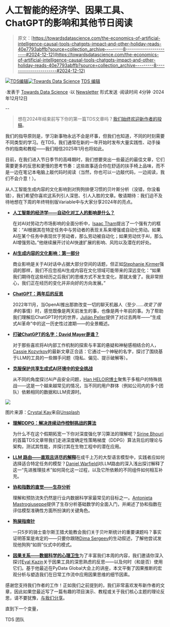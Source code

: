 # 人工智能的经济学、因果工具、ChatGPT的影响和其他节日阅读

> 原文：[https://towardsdatascience.com/the-economics-of-artificial-intelligence-causal-tools-chatgpts-impact-and-other-holiday-reads-40e7793abffb?source=collection_archive---------8-----------------------#2024-12-12](https://towardsdatascience.com/the-economics-of-artificial-intelligence-causal-tools-chatgpts-impact-and-other-holiday-reads-40e7793abffb?source=collection_archive---------8-----------------------#2024-12-12)

[](https://towardsdatascience.medium.com/?source=post_page---byline--40e7793abffb--------------------------------)[![TDS编辑](../Images/4b2d1beaf4f6dcf024ffa6535de3b794.png)](https://towardsdatascience.medium.com/?source=post_page---byline--40e7793abffb--------------------------------)[](https://towardsdatascience.com/?source=post_page---byline--40e7793abffb--------------------------------)[![Towards Data Science](../Images/a6ff2676ffcc0c7aad8aaf1d79379785.png)](https://towardsdatascience.com/?source=post_page---byline--40e7793abffb--------------------------------) [TDS 编辑](https://towardsdatascience.medium.com/?source=post_page---byline--40e7793abffb--------------------------------)

·发表于 [Towards Data Science](https://towardsdatascience.com/?source=post_page---byline--40e7793abffb--------------------------------) ·以 [Newsletter](/newsletter?source=post_page---byline--40e7793abffb--------------------------------) 形式发送 ·阅读时间 4分钟 ·2024年12月12日

--

> 想在2024年结束前写下你的第一篇TDS文章吗？[我们始终欢迎新作者的投稿](http://bit.ly/write-for-tds)。

我们的指导原则是，学习新事物永远不会是坏事，但我们也知道，不同的时刻需要不同类型的学习。在TDS，我们通常在新的一年开始时发布大量实践性、动手操作的指南和教程——我们相信2025年1月也将如此。

目前，在我们进入节日季节的高峰期时，我们想要突出一些最近的最佳文章，它们需要更多的反思和更慢的思考节奏：这些故事适合你在舒适的扶手椅上品味，而不是一边在笔记本电脑上敲代码时阅读（当然，你也可以一边敲代码，一边阅读，我们不会介意！）。

从人工智能生成内容的文化影响到对狗狗排便习惯的贝叶斯分析（没错，你没看错），我们希望你喜欢这系列引人深思、引人入胜的文章。敬请期待：我们迫不及待地想在下周的年终特别版Variable中与大家分享2024年的亮点。

+   [**人工智能的经济学——自动化对工人的影响是什么？**](/the-economics-of-artificial-intelligence-what-does-automation-mean-for-workers-eee3033baa39)

    在对AI对劳动力市场影响的全面分析中，[Isaac Tham](https://medium.com/u/8177b59b4815?source=post_page---user_mention--40e7793abffb--------------------------------)提出了一个强有力的框架：“AI根据其在特定任务中与劳动者的表现关系来增强或自动化劳动。如果AI在某个任务中表现优于劳动者，那么劳动被自动化；如果劳动优于AI，那么AI增强劳动。”他继续展开讨论AI快速扩展的影响、风险以及潜在的好处。

+   [**AI生成内容的文化影响：第一部分**](/the-cultural-impact-of-ai-generated-content-part-1-6e6a8a51800f)

    商业影响是关于AI对话中占据大部分空间的话题，但正如[Stephanie Kirmer](https://medium.com/u/a8dc77209ef3?source=post_page---user_mention--40e7793abffb--------------------------------)强调的那样，我们不应忽视AI生成内容在文化领域可能带来的深远变化：“如果我们期待在这些经历之后我们的思维方式不发生变化，那就太傻了。我非常担心，我们正在经历的变化并非向好的方向发展。”

+   [**ChatGPT：两年后的反思**](/chatgpt-two-years-later-df37b015fd8a)

    2022年11月，当OpenAI推出那款改变一切的聊天机器人（至少……*改变了很多*的事情）时，感觉既像是两天前发生的事，也像是两十年前的事。为了帮助我们理解后ChatGPT时代的世界，[Julián Peller](https://medium.com/u/6bf482880276?source=post_page---user_mention--40e7793abffb--------------------------------)提供了对过去两年——“生成式AI革命”中的这一历史性过渡期——的全景概述。

+   [**打破ChatGPT的名字：David Mayer是谁？**](/the-name-that-broke-chatgpt-who-is-david-mayer-f03f0dc74877)

    对于那些喜欢将AI内部工作机制的探索与丰富的悬疑和神秘感相结合的人，[Cassie Kozyrkov](https://medium.com/u/2fccb851bb5e?source=post_page---user_mention--40e7793abffb--------------------------------)的最新文章正合适：它通过一个神秘的名字，探讨了围绕基于LLM的工具的一些棘手问题（隐私、偏见、提示破解等）。

+   [**克服保护共享生成式AI环境中的安全挑战**](/overcoming-security-challenges-in-protecting-shared-generative-ai-environments-1ffb27da1bde)

    从不同的角度探讨AI产品安全问题，[Han HELOIR博士](https://medium.com/u/4656cac95152?source=post_page---user_mention--40e7793abffb--------------------------------)聚焦于多租户的特殊挑战——这是一个越来越常见的情况，当不同的用户群体（例如公司内的多个团队）依赖相同的数据和LLM资源时。

![](../Images/b5aaf85a64eec7d6a9da77012d9b32e0.png)

图片来源：[Crystal Kay](https://unsplash.com/@xtalkay?utm_source=medium&utm_medium=referral)来自[Unsplash](https://unsplash.com/?utm_source=medium&utm_medium=referral)

+   [**理解DDPG：解决连续动作控制挑战的算法**](/understanding-ddpg-the-algorithm-that-solves-continuous-action-control-challenges-742c67e0783a)

    为什么不在这个假期拓宽一下你对深度强化学习算法的理解呢？[Sirine Bhouri](https://medium.com/u/c2254f09ebb9?source=post_page---user_mention--40e7793abffb--------------------------------)的首篇TDS文章带我们走进深度确定性策略梯度（DDPG）算法背后的理论与架构，测试其性能，并探讨其在生物工程中的潜在应用。

+   [**LLM 路由——直观且详尽的解释**](/llm-routing-intuitively-and-exhaustively-explained-5b0789fe27aa)在成千上万的大型语言模型中，实践者应如何选择适合特定任务的模型？[Daniel Warfield](https://medium.com/u/bdc4072cbfdc?source=post_page---user_mention--40e7793abffb--------------------------------)对LLM路由的深入浅出探讨解释了这一“先进推理技术”如何简化这一过程，以及它所依赖的不同组件如何相互补充。

+   [**协和指数的直觉——生存分析**](/the-intuition-behind-concordance-index-survival-analysis-3c961fc11ce8)

    理解和预防流失仍然是行业内数据科学家最常见的目标之一。[Antonieta Mastrogiuseppe](https://medium.com/u/a8ee237975ec?source=post_page---user_mention--40e7793abffb--------------------------------)提供了生存分析基础数学的全面入门，并阐述了协和指数在评估模型准确性方面所扮演的关键角色。

+   [**狗屎指南针**](/dog-poop-compass-bayesian-analysis-of-canine-business-f95a4b9f2bf9)

    一只5岁的骑士查尔斯王猎犬能教会我们关于贝叶斯统计的重要课题吗？事实证明答案是肯定的——只要你跟随[Dima Sergeev](https://medium.com/u/5db503d436d2?source=post_page---user_mention--40e7793abffb--------------------------------)的生动叙述，了解他尝试发现他狗狗“如厕”仪式中的模式。

+   [**因果关系——数据科学的心理卫生**](/causality-mental-hygiene-for-data-science-b7efc302eb72)为了丰富我们本周的内容，我们邀请你深入探讨[Eyal Kazin](https://medium.com/u/5ff5dbdb1017?source=post_page---user_mention--40e7793abffb--------------------------------)关于因果工具的深思熟虑的反思——以及何时（和是否）使用它们。基于他最近在PyData Global大会上的讲座，本文平衡了因果推断的宏观分析与塑造我们在日常工作流中应用因果思维的细节因素。

感谢您支持我们作者的工作！正如我们之前提到的，我们非常喜欢发布新作者的文章，因此如果您最近写了一篇有趣的项目演示、教程或关于我们核心主题的理论反思，请不要犹豫，[与我们分享](http://bit.ly/write-for-tds)。

直到下一个变量，

TDS 团队
